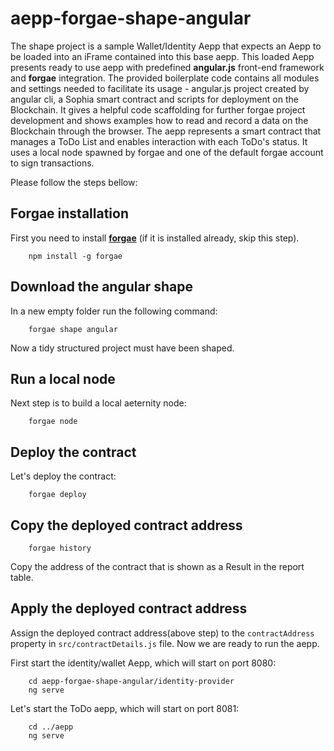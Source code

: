 # aepp-forgae-shape-angular

The shape project is a sample Wallet/Identity Aepp that expects an Aepp to be loaded into an iFrame contained into this base aepp.
This loaded Aepp presents ready to use aepp with predefined **angular.js** front-end framework and **forgae** integration.
The provided boilerplate code contains all modules and settings needed to facilitate its usage - angular.js project created by angular cli, a Sophia smart contract and scripts for deployment on the Blockchain.
It gives a helpful code scaffolding for further forgae project development and shows examples how to read and record a data on the Blockchain through the browser.
The aepp represents a smart contract that manages a ToDo List and enables interaction with each ToDo's status. It uses a local node spawned by forgae and one of the default forgae account to sign transactions. 

Please follow the steps bellow:

## Forgae installation

First you need to install **[forgae](https://github.com/aeternity/aepp-forgae-js)** (if it is installed already, skip this step).
```
    npm install -g forgae
```

## Download the angular shape

In a new empty folder run the following command:

```
    forgae shape angular
```

Now a tidy structured project must have been shaped. 

## Run a local node
Next step is to build a local aeternity node:

```
    forgae node
```

## Deploy the contract
Let's deploy the contract:
```
    forgae deploy
```

## Copy the deployed contract address

```
    forgae history
```
Copy the address of the contract that is shown as a Result in the report table.

## Apply the deployed contract address

Assign the deployed contract address(above step) to the `contractAddress` property in `src/contractDetails.js` file.
Now we are ready to run the aepp.

First start the identity/wallet Aepp, which will start on port 8080:
```
    cd aepp-forgae-shape-angular/identity-provider
    ng serve
```
Let's start the ToDo aepp, which will start on port 8081:

```
    cd ../aepp
    ng serve
```